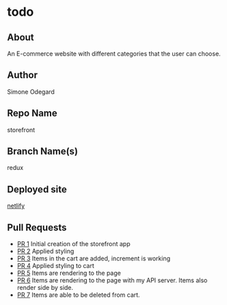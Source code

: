 # todo

## About

An E-commerce website with different categories that the user can choose.

## Author

Simone Odegard

## Repo Name

storefront

## Branch Name(s)

redux

## Deployed site

[netlify](https://loving-kirch-445281.netlify.app/)

## Pull Requests

- [PR 1](https://github.com/SimoneOdegard/storefront/pull/1) Initial creation of the storefront app
- [PR 2](https://github.com/SimoneOdegard/storefront/pull/5) Applied styling
- [PR 3](https://github.com/SimoneOdegard/storefront/pull/7) Items in the cart are added, increment is working
- [PR 4](https://github.com/SimoneOdegard/storefront/pull/9) Applied styling to cart
- [PR 5](https://github.com/SimoneOdegard/storefront/pull/11) Items are rendering to the page
- [PR 6](https://github.com/SimoneOdegard/storefront/pull/14) Items are rendering to the page with my API server. Items also render side by side.
- [PR 7](https://github.com/SimoneOdegard/storefront/pull/15) Items are able to be deleted from cart.